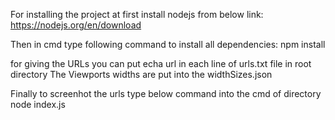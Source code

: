 For installing the project at first install nodejs from below link:
https://nodejs.org/en/download

Then in cmd type following command to install all dependencies:
npm install

for giving the URLs you can put echa url in each line of urls.txt file in root directory
The Viewports widths are put into the widthSizes.json

Finally to screenhot the urls type below command into the cmd of directory
node index.js